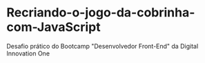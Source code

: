 # Recriando-o-jogo-da-cobrinha-com-JavaScript
Desafio prático do Bootcamp "Desenvolvedor Front-End" da Digital Innovation One
